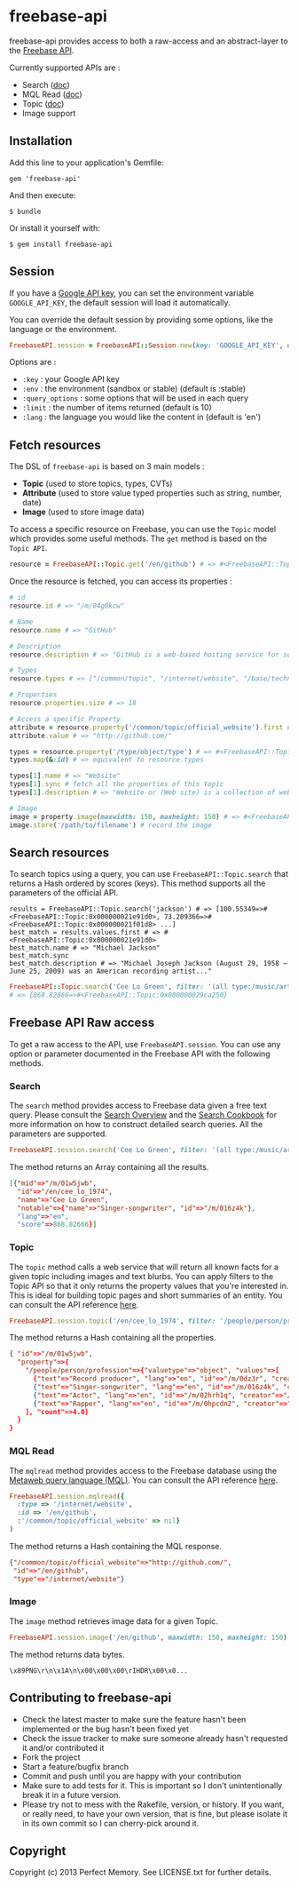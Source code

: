 # freebase-api

freebase-api provides access to both a raw-access and an abstract-layer to the [Freebase API](http://wiki.freebase.com/wiki/Freebase_API).

Currently supported APIs are :

- Search ([doc](https://developers.google.com/freebase/v1/search))
- MQL Read ([doc](https://developers.google.com/freebase/v1/mqlread))
- Topic ([doc](https://developers.google.com/freebase/v1/topic))
- Image support

## Installation

Add this line to your application's Gemfile:

    gem 'freebase-api'

And then execute:

    $ bundle

Or install it yourself with:

    $ gem install freebase-api

## Session

If you have a [Google API key](https://code.google.com/apis/console), you can set the environment variable `GOOGLE_API_KEY`, the default session will load it automatically.

You can override the default session by providing some options, like the language or the environment.

```ruby
FreebaseAPI.session = FreebaseAPI::Session.new(key: 'GOOGLE_API_KEY', env: => :stable)
```

Options are :

* `:key` : your Google API key
* `:env` : the environment (sandbox or stable) (default is :stable)
* `:query_options` : some options that will be used in each query
 * `:limit` : the number of items returned (default is 10)
 * `:lang` : the language you would like the content in (default is 'en')

## Fetch resources

The DSL of `freebase-api` is based on 3 main models :

* **Topic** (used to store topics, types, CVTs)
* **Attribute** (used to store value typed properties such as string, number, date)
* **Image** (used to store image data)

To access a specific resource on Freebase, you can use the `Topic` model which provides some useful methods. The `get` method is based on the `Topic API`.

```ruby
resource = FreebaseAPI::Topic.get('/en/github') # => #<FreebaseAPI::Topic:0x000000021a10d8>
```

Once the resource is fetched, you can access its properties :

```ruby
# id
resource.id # => "/m/04g0kcw"

# Name
resource.name # => "GitHub"

# Description
resource.description # => "GitHub is a web-based hosting service for software dev..."

# Types
resource.types # => ["/common/topic", "/internet/website", "/base/technologyofdoing/proposal_agent"]

# Properties
resource.properties.size # => 18

# Access a specific Property
attribute = resource.property('/common/topic/official_website').first # => #<FreebaseAPI::Attribute:0x00000002008500>
attribute.value # => "http://github.com/"

types = resource.property('/type/object/type') # => #<FreebaseAPI::Topic:0x00000002009888>
types.map(&:id) # => equivalent to resource.types

types[1].name # => "Website"
types[1].sync # fetch all the properties of this topic
types[1].description # => "Website or (Web site) is a collection of web pages, typically common..."

# Image
image = property.image(maxwidth: 150, maxheight: 150) # => #<FreebaseAPI::Image:0x00000001fcd4c8>
image.store('/path/to/filename') # record the image
```

## Search resources

To search topics using a query, you can use `FreebaseAPI::Topic.search` that returns a Hash ordered by scores (keys). This method supports
all the parameters of the official API.

```
results = FreebaseAPI::Topic.search('jackson') # => [100.55349=>#<FreebaseAPI::Topic:0x000000021e91d0>, 73.209366=>#<FreebaseAPI::Topic:0x000000021f01d8> ...]
best_match = results.values.first # => #<FreebaseAPI::Topic:0x000000021e91d0>
best_match.name # => "Michael Jackson"
best_match.sync
best_match.description # => "Michael Joseph Jackson (August 29, 1958 – June 25, 2009) was an American recording artist..."
```

```ruby
FreebaseAPI::Topic.search('Cee Lo Green', filter: '(all type:/music/artist created:"The Lady Killer")')
# => {868.82666=>#<FreebaseAPI::Topic:0x000000029ca250}
```

## Freebase API Raw access

To get a raw access to the API, use `FreebaseAPI.session`. You can use any option or parameter documented in the Freebase API with the following methods.

### Search

The `search` method provides access to Freebase data given a free text query. Please consult the [Search Overview](https://developers.google.com/freebase/v1/search-overview) and the [Search Cookbook](https://developers.google.com/freebase/v1/search-cookbook) for more information on how to construct detailed search queries. All the parameters are supported.

```ruby
FreebaseAPI.session.search('Cee Lo Green', filter: '(all type:/music/artist created:"The Lady Killer")')
```

The method returns an Array containing all the results.

```json
[{"mid"=>"/m/01w5jwb",
  "id"=>"/en/cee_lo_1974",
  "name"=>"Cee Lo Green",
  "notable"=>{"name"=>"Singer-songwriter", "id"=>"/m/016z4k"},
  "lang"=>"en",
  "score"=>868.82666}]
```

### Topic

The `topic` method calls a web service that will return all known facts for a given topic including images and text blurbs. You can apply filters to the Topic API so that it only returns the property values that you're interested in. This is ideal for building topic pages and short summaries of an entity. You can consult the API reference [here](https://developers.google.com/freebase/v1/topic).

```ruby
FreebaseAPI.session.topic('/en/cee_lo_1974', filter: '/people/person/profession')
```

The method returns a Hash containing all the properties.

```json
{ "id"=>"/m/01w5jwb",
  "property"=>{
    "/people/person/profession"=>{"valuetype"=>"object", "values"=>[
      {"text"=>"Record producer", "lang"=>"en", "id"=>"/m/0dz3r", "creator"=>"/user/mw_template_bot", "timestamp"=>"2008-10-09T08:34:08.000Z"},
      {"text"=>"Singer-songwriter", "lang"=>"en", "id"=>"/m/016z4k", "creator"=>"/user/mw_template_bot", "timestamp"=>"2008-10-09T08:34:08.000Z"},
      {"text"=>"Actor", "lang"=>"en", "id"=>"/m/02hrh1q", "creator"=>"/user/netflixbot", "timestamp"=>"2011-04-09T04:01:36.001Z"},
      {"text"=>"Rapper", "lang"=>"en", "id"=>"/m/0hpcdn2", "creator"=>"/user/lycel", "timestamp"=>"2011-12-28T07:40:42.002Z"}
    ], "count"=>4.0}
  }
}
```

### MQL Read

The `mqlread` method provides access to the Freebase database using the [Metaweb query language (MQL)](https://developers.google.com/freebase/v1/mql-overview). You can consult the API reference [here](https://developers.google.com/freebase/v1/mqlread).

```ruby
FreebaseAPI.session.mqlread({
  :type => '/internet/website',
  :id => '/en/github',
  :'/common/topic/official_website' => nil}
)
```

The method returns a Hash containing the MQL response.

```json
{"/common/topic/official_website"=>"http://github.com/",
 "id"=>"/en/github",
 "type"=>"/internet/website"}
```

### Image

The `image` method retrieves image data for a given Topic.

```ruby
FreebaseAPI.session.image('/en/github', maxwidth: 150, maxheight: 150)
```

The method returns data bytes.

```
\x89PNG\r\n\x1A\n\x00\x00\x00\rIHDR\x00\x0...
```

## Contributing to freebase-api

* Check the latest master to make sure the feature hasn't been implemented or the bug hasn't been fixed yet
* Check the issue tracker to make sure someone already hasn't requested it and/or contributed it
* Fork the project
* Start a feature/bugfix branch
* Commit and push until you are happy with your contribution
* Make sure to add tests for it. This is important so I don't unintentionally break it in a future version.
* Please try not to mess with the Rakefile, version, or history. If you want, or really need, to have your own version, that is fine, but please isolate it in its own commit so I can cherry-pick around it.

## Copyright

Copyright (c) 2013 Perfect Memory. See LICENSE.txt for
further details.

